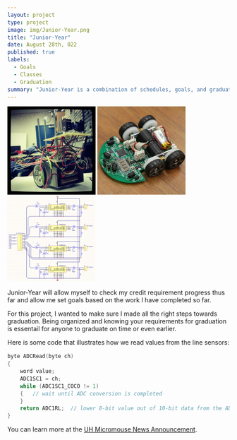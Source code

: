 ```yaml
---
layout: project
type: project
image: img/Junior-Year.png
title: "Junior-Year"
date: August 28th, 022
published: true
labels:
  - Goals
  - Classes
  - Graduation
summary: "Junior-Year is a combination of schedules, goals, and graduation requirements to ensure I follow all the steps to graduate on time."
---
```


<div class="text-center p-4">
  <img width="200px" src="../img/micromouse/micromouse-robot.png" class="img-thumbnail" >
  <img width="200px" src="../img/micromouse/micromouse-robot-2.jpg" class="img-thumbnail" >
  <img width="200px" src="../img/micromouse/micromouse-circuit.png" class="img-thumbnail" >
</div>

Junior-Year will allow myself to check my credit requirement progress thus far and allow me set goals based on the work I have completed so far. 

For this project, I wanted to make sure I made all the right steps towards graduation. Being organized and knowing your requirements for graduation is essentail for anyone to graduate on time or even earlier. 

Here is some code that illustrates how we read values from the line sensors:

```cpp
byte ADCRead(byte ch)
{
    word value;
    ADC1SC1 = ch;
    while (ADC1SC1_COCO != 1)
    {   // wait until ADC conversion is completed   
    }
    return ADC1RL;  // lower 8-bit value out of 10-bit data from the ADC
}
```

You can learn more at the [UH Micromouse News Announcement](https://manoa.hawaii.edu/news/article.php?aId=2857).

